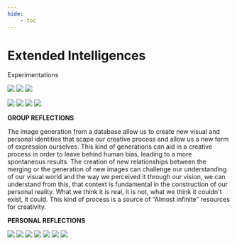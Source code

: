 ```yaml
---
hide:
    - toc
---
```


# Extended Intelligences


Experimentations

![](../images/ai/111a.jpg)
![](../images/ai/111.jpg)
![](../images/ai/112.gif)


![](../images/ai/120.jpg)
![](../images/ai/121.jpg)
![](../images/ai/122.jpg)
![](../images/ai/123.jpg)

**GROUP REFLECTIONS**
>
The image generation from a database allow us to create new visual and personal identities that scape our creative process and allow us a new form of expression ourselves.
This kind of generations can aid in a creative process in order to leave behind human bias, leading to a more spontaneous results.
The creation of new relationships between the merging or the generation of new images can challenge our understanding of our visual world and the way we perceived it through our vision, we can understand from this, that context is fundamental in the construction of our personal reality. What we think it is real, it is not, what we think it couldn't exist, it could.
This kind of process is a source of “Almost infinite” resources for creativity.  
>
**PERSONAL REFLECTIONS**



![](../images/ai/200.jpg)
![](../images/ai/201.jpg)
![](../images/ai/202.jpg)
![](../images/ai/203.jpg)
![](../images/ai/204.jpg)
![](../images/ai/205.jpg)
![](../images/ai/206.jpg)